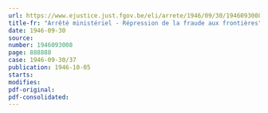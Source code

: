 ```yaml
---
url: https://www.ejustice.just.fgov.be/eli/arrete/1946/09/30/1946093008/justel
title-fr: "Arrêté ministériel - Répression de la fraude aux frontières"
date: 1946-09-30
source:
number: 1946093008
page: 888888
case: 1946-09-30/37
publication: 1946-10-05
starts:
modifies:
pdf-original:
pdf-consolidated:
---
```



